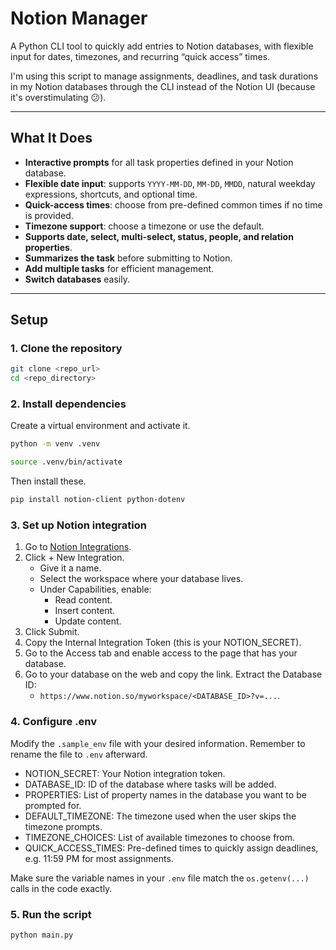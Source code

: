 # Notion Manager

A Python CLI tool to quickly add entries to Notion databases, with flexible input for dates, timezones, and recurring “quick access” times.  

I'm using this script to manage assignments, deadlines, and task durations in my Notion databases through the CLI instead of the Notion UI (because it's overstimulating 😕).

---

## What It Does

- **Interactive prompts** for all task properties defined in your Notion database.  
- **Flexible date input**: supports `YYYY-MM-DD`, `MM-DD`, `MMDD`, natural weekday expressions, shortcuts, and optional time.  
- **Quick-access times**: choose from pre-defined common times if no time is provided.  
- **Timezone support**: choose a timezone or use the default.  
- **Supports date, select, multi-select, status, people, and relation properties**.  
- **Summarizes the task** before submitting to Notion.
- **Add multiple tasks** for efficient management.
- **Switch databases** easily.

---

## Setup

### 1. Clone the repository

```bash
git clone <repo_url>
cd <repo_directory>
```

### 2. Install dependencies
Create a virtual environment and activate it.
```bash
python -m venv .venv 
```
```bash
source .venv/bin/activate
```
Then install these.
```bash
pip install notion-client python-dotenv
```

### 3. Set up Notion integration
1. Go to [Notion Integrations](https://www.notion.so/my-integrations).
2. Click + New Integration.
   - Give it a name.
   - Select the workspace where your database lives.
   - Under Capabilities, enable:
     - Read content.
     - Insert content.
     - Update content.
3. Click Submit.
4. Copy the Internal Integration Token (this is your NOTION_SECRET).
5. Go to the Access tab and enable access to the page that has your database.
6. Go to your database on the web and copy the link. Extract the Database ID:
   - `https://www.notion.so/myworkspace/<DATABASE_ID>?v=...`.

### 4. Configure .env
Modify the `.sample_env` file with your desired information. Remember to rename the file to `.env` afterward.
- NOTION_SECRET: Your Notion integration token.
- DATABASE_ID: ID of the database where tasks will be added.
- PROPERTIES: List of property names in the database you want to be prompted for.
- DEFAULT_TIMEZONE: The timezone used when the user skips the timezone prompts.
- TIMEZONE_CHOICES: List of available timezones to choose from.
- QUICK_ACCESS_TIMES: Pre-defined times to quickly assign deadlines, e.g. 11:59 PM for most assignments.

Make sure the variable names in your `.env` file match the `os.getenv(...)` calls in the code exactly.

### 5. Run the script
```bash
python main.py
```
